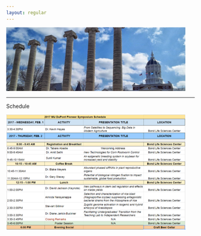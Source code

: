 ```yaml
---
layout: regular
---
```


<img src="/img/column3.jpg" style="max-width:95%"/> 

<hr style="clear: both;" />

Schedule

<img src="/img/schedule-4.png" style="max-width:95%"/>
